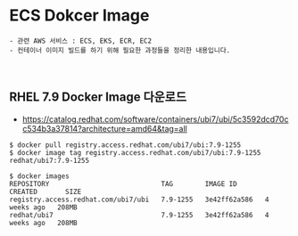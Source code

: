 # ECS Dokcer Image
~~~
- 관련 AWS 서비스 : ECS, EKS, ECR, EC2
- 컨테이너 이미지 빌드를 하기 위해 필요한 과정들을 정리한 내용입니다.
~~~
<br>

## RHEL 7.9 Docker Image 다운로드
- https://catalog.redhat.com/software/containers/ubi7/ubi/5c3592dcd70cc534b3a37814?architecture=amd64&tag=all
```shell
$ docker pull registry.access.redhat.com/ubi7/ubi:7.9-1255
$ docker image tag registry.access.redhat.com/ubi7/ubi:7.9-1255 redhat/ubi7:7.9-1255
```
```shell
$ docker images
REPOSITORY                            TAG        IMAGE ID       CREATED       SIZE
registry.access.redhat.com/ubi7/ubi   7.9-1255   3e42ff62a586   4 weeks ago   208MB
redhat/ubi7                           7.9-1255   3e42ff62a586   4 weeks ago   208MB
```
